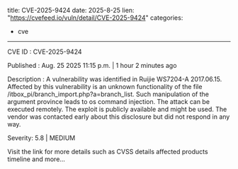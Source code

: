  
title: CVE-2025-9424
date: 2025-8-25
lien: "https://cvefeed.io/vuln/detail/CVE-2025-9424"
categories:
  - cve
---

CVE ID : CVE-2025-9424

Published :  Aug. 25
2025
11:15 p.m. | 1 hour
2 minutes ago

Description : A vulnerability was identified in Ruijie WS7204-A 2017.06.15. Affected by this vulnerability is an unknown functionality of the file /itbox_pi/branch_import.php?a=branch_list. Such manipulation of the argument province leads to os command injection. The attack can be executed remotely. The exploit is publicly available and might be used. The vendor was contacted early about this disclosure but did not respond in any way.

Severity: 5.8 | MEDIUM

Visit the link for more details
such as CVSS details
affected products
timeline
and more...

